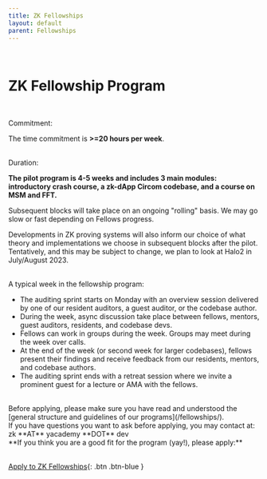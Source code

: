 ```yaml
---
title: ZK Fellowships
layout: default
parent: Fellowships
---
```

<br>

# ZK Fellowship Program

<br>

<span class="fs-5"><span class="fw-700"><span class="text-blue-100">Commitment:</span></span></span> 

The time commitment is **>=20 hours per week**.

<br>
<span class="fs-5"><span class="fw-700"><span class="text-blue-100">Duration:</span></span></span> 


<b>The pilot program is 4-5 weeks and includes 3 main modules: introductory crash course, a zk-dApp Circom codebase, and a course on MSM and FFT.</b>

Subsequent blocks will take place on an ongoing "rolling" basis. We may go slow or fast depending on Fellows progress.

Developments in ZK proving systems will also inform our choice of what theory and implementations we choose in subsequent blocks after the pilot. Tentatively, and this may be subject to change, we plan to look at Halo2 in July/August 2023. 

<br>
<span class="fs-5"><span class="fw-700"><span class="text-blue-100">A typical week in the fellowship program:</span></span></span> 


- The auditing sprint starts on Monday with an overview session delivered by one of our resident auditors, a guest auditor, or the codebase author. 
- During the week, async discussion take place between fellows, mentors, guest auditors, residents, and codebase devs. 
- Fellows can work in groups during the week. Groups may meet during the week over calls.
- At the end of the week (or second week for larger codebases), fellows present their findings and receive feedback from our residents, mentors, and codebase authors.
- The auditing sprint ends with a retreat session where we invite a prominent guest for a lecture or AMA with the fellows.

<br>
Before applying, please make sure you have read and understood the [general structure and guidelines of our programs](/fellowships/).

<br>
If you have questions you want to ask before applying, you may contact at: <br>zk **AT** yacademy **DOT** dev 

<br>
**If you think you are a good fit for the program (yay!), please apply:**
<br><br>

<span class="fs-8"> [Apply to ZK Fellowships](/fellowships/zk-application){: .btn .btn-blue } </span> &nbsp;



